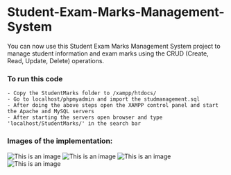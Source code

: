# Student-Exam-Marks-Management-System
You can now use this Student Exam Marks Management System project to manage student information and exam marks using the CRUD (Create, Read, Update, Delete) operations.

### To run this code

```
- Copy the StudentMarks folder to /xampp/htdocs/
- Go to localhost/phpmyadmin and import the studmanagement.sql
- After doing the above steps open the XAMPP control panel and start the Apache and MySQL servers
- After starting the servers open browser and type 'localhost/StudentMarks/' in the search bar
```

### Images of the implementation:

![This is an image](https://myoctocat.com/assets/images/base-octocat.svg)
![This is an image](https://myoctocat.com/assets/images/base-octocat.svg)
![This is an image](https://myoctocat.com/assets/images/base-octocat.svg)
![This is an image](https://myoctocat.com/assets/images/base-octocat.svg)
